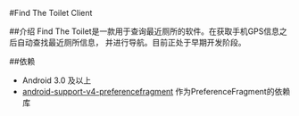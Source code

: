 #Find The Toilet Client

##介绍
Find The Toilet是一款用于查询最近厕所的软件。在获取手机GPS信息之后自动查找最近厕所信息，
并进行导航。目前正处于早期开发阶段。

##依赖
* Android 3.0 及以上
* [android-support-v4-preferencefragment](https://github.com/kolavar/android-support-v4-preferencefragment)
作为PreferenceFragment的依赖库